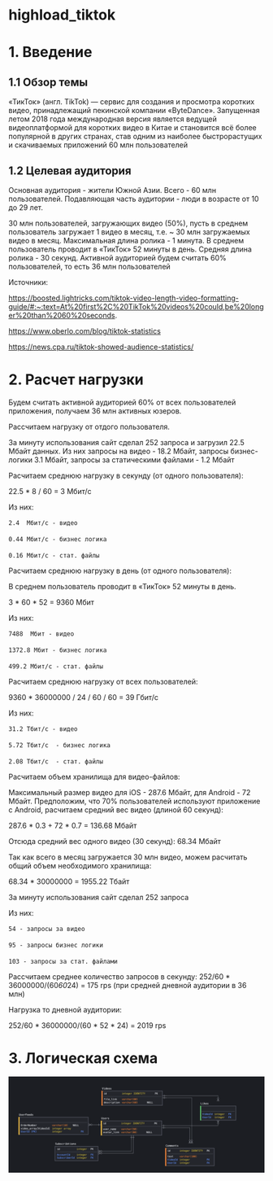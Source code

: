 # highload_tiktok

# 1. Введение

## 1.1 Обзор темы

«ТикТок» (англ. TikTok) — сервис для создания и просмотра коротких видео, принадлежащий пекинской компании «ByteDance». Запущенная летом 2018 года международная версия является ведущей видеоплатформой для коротких видео в Китае и становится всё более популярной в других странах, став одним из наиболее быстрорастущих и скачиваемых приложений
60 млн пользователей

## 1.2 Целевая аудитория

Основная аудитория - жители Южной Азии. Всего - 60 млн пользователей. Подавляющая часть аудитории - люди в возрасте от 10 до 29 лет.

30 млн пользователей, загружающих видео (50%), пусть в среднем пользователь загружает 1 видео в месяц, т.е. ~ 30 млн загружаемых видео в месяц. Максимальная длина ролика - 1 минута.
В среднем пользователь проводит в «ТикТок» 52 минуты в день. Средняя длина ролика - 30 секунд. Активной аудиторией будем считать 60% пользователей, то есть 36 млн пользователей


Источники:

https://boosted.lightricks.com/tiktok-video-length-video-formatting-guide/#:~:text=At%20first%2C%20TikTok%20videos%20could,be%20longer%20than%2060%20seconds.

https://www.oberlo.com/blog/tiktok-statistics

https://news.cpa.ru/tiktok-showed-audience-statistics/


# 2. Расчет нагрузки

Будем считать активной аудиторией 60% от всех пользователей приложения, получаем 36 млн активных юзеров.

Рассчитаем нагрузку от отдого пользователя.

За минуту использования сайт сделал 252 запроса и загрузил 22.5 Мбайт данных. Из них запросы на видео - 18.2 Мбайт, запросы бизнес-логики 3.1 Мбайт, запросы за статическими файлами - 1.2 Мбайт

Расчитаем среднюю нагрузку в секунду (от одного пользователя):

22.5 * 8 / 60 = 3 Мбит/c

Из них:

    2.4  Мбит/c - видео

    0.44 Мбит/c - бизнес логика

    0.16 Мбит/c - стат. файлы



Расчитаем среднюю нагрузку в день (от одного пользователя):

В среднем пользователь проводит в «ТикТок» 52 минуты в день.

3 * 60 * 52 = 9360 Мбит

Из них:

    7488  Мбит - видео

    1372.8 Мбит - бизнес логика

    499.2 Мбит/c - стат. файлы


Расчитаем среднюю нагрузку  от всех пользователей:

9360 * 36000000 / 24 / 60 / 60 = 39 Гбит/с

Из них:

    31.2 Tбит/с - видео

    5.72 Tбит/с  - бизнес логика

    2.08 Тбит/с  - стат. файлы



Расчитаем объем хранилища для видео-файлов:

Максимальный размер видео для iOS - 287.6 Mбайт, для Android - 72 Mбайт. Предположим, что 70% пользователей используют приложение
с Android, расчитаем средний вес видео (длиной 60 секунд):

287.6 * 0.3 + 72 * 0.7 = 136.68 Mбайт

Отсюда средний вес одного видео (30 секунд): 68.34 Mбайт

Так как всего в месяц загружается 30 млн видео, можем расчитать общий объем необходимого хранилища:

68.34 * 30000000 = 1955.22 Тбайт


За минуту использования сайт сделал 252 запроса

Из них:

    54 - запросы за видео

    95 - запросы бизнес логики

    103 - запросы за стат. файлами

Рассчитаем среднее количество запросов в секунду:
252/60 * 36000000/(60*60*24) = 175 rps (при средней дневной аудитории в 36 млн)

Нагрузка то  дневной аудитории:

252/60 * 36000000/(60 * 52 * 24) = 2019 rps


# 3. Логическая схема

![alt text](Schema.png "Логическая схема бд")